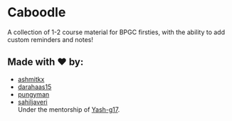 # Caboodle

A collection of 1-2 course material for BPGC firsties, with the ability to add custom reminders and notes!

## Made with ♥ by:
- [ashmitkx](https://github.com/ashmitkx)
- [darahaas15](https://github.com/darahaas15)
- [pungyman](https://github.com/pungyman)
- [sahiljaveri](https://github.com/sahiljaveri)\
Under the mentorship of [Yash-g17](https://github.com/Yash-g17/).
